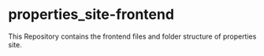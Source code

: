 # properties_site-frontend
This Repository contains the frontend files and folder structure of properties site.
